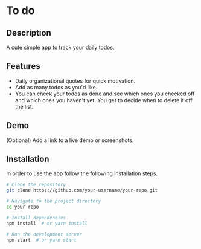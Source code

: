 # To do

## Description

A cute simple app to track your daily todos.

## Features

- Daily organizational quotes for quick motivation.
- Add as many todos as you'd like.
- You can check your todos as done and see which ones you checked off and which ones you haven't yet. You get to decide when to delete it off the list.

## Demo

(Optional) Add a link to a live demo or screenshots.

## Installation

In order to use the app follow the following installation steps.

```bash
# Clone the repository
git clone https://github.com/your-username/your-repo.git

# Navigate to the project directory
cd your-repo

# Install dependencies
npm install  # or yarn install

# Run the development server
npm start  # or yarn start
```

